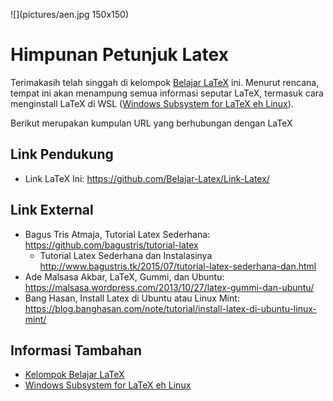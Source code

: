 ![](pictures/aen.jpg 150x150)

# Himpunan Petunjuk Latex

Terimakasih telah singgah di kelompok [Belajar LaTeX](https://github.com/Belajar-Latex/) ini. Menurut rencana, 
tempat ini akan menampung semua informasi seputar LaTeX, termasuk cara menginstall LaTeX di 
WSL ([Windows Subsystem for LaTeX eh Linux](https://en.wikipedia.org/wiki/Windows_Subsystem_for_Linux)).

Berikut merupakan kumpulan URL yang berhubungan dengan LaTeX

## Link Pendukung

* Link LaTeX Ini: https://github.com/Belajar-Latex/Link-Latex/


## Link External

* Bagus Tris Atmaja, Tutorial Latex Sederhana: https://github.com/bagustris/tutorial-latex
  * Tutorial Latex Sederhana dan Instalasinya http://www.bagustris.tk/2015/07/tutorial-latex-sederhana-dan.html
* Ade Malsasa Akbar, LaTeX, Gummi, dan Ubuntu: https://malsasa.wordpress.com/2013/10/27/latex-gummi-dan-ubuntu/
* Bang Hasan, Install Latex di Ubuntu atau Linux Mint: https://blog.banghasan.com/note/tutorial/install-latex-di-ubuntu-linux-mint/


## Informasi Tambahan

* [Kelompok Belajar LaTeX](https://github.com/Belajar-Latex/) 
* [Windows Subsystem for LaTeX eh Linux](https://en.wikipedia.org/wiki/Windows_Subsystem_for_Linux)
